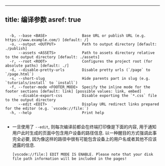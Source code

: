 
---
title: 编译参数
asref: true
---

<div style="overflow-x: scroll;">

```
  -b, --base <BASE>                Base URL or publish URL (e.g. https://www.example.com/) [default: /]
  -o, --output <OUTPUT>            Path to output directory [default: ./publish]
      --assets <ASSETS>            Path to assets directory relative to the output directory [default: ./assets]
  -r, --root <ROOT>                Configures the project root (for absolute paths) [default: ./]
  -d, --disable-pretty-urls        Disable pretty urls (`/page` to `/page.html`)
  -s, --short-slug                 Hide parents part in slug (e.g. `tutorials/install` to `install`)
  -f, --footer-mode <FOOTER_MODE>  Specify the inline mode for the footer sections [default: link] [possible values: link, embed]
      --disable-export-css         Disable exporting the `*.css` file to the output directory
      --edit <EDIT>                Display URL redirect links prepared for the editor (e.g. `vscode://file:`)
  -h, --help                       Print help
```

</div>

- 一旦使用了 `--edit`, 则每次编译前都会在终端打印像是下面的内容, 用于通知用户此时生成的页面中包含用户设备的路径信息. 以一种醒目的方式强调此事完全必要, 因为像这样的路径中很有可能包含设备上的用户名或者其他不应该透露的信息. 

  ```
  [vscode://file:] EDIT MODE IS ENABLE. Please note that your disk file path information will be included in the pages!
  ```
